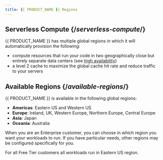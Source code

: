 ```yaml
---
title: {{ PRODUCT_NAME }} Regions
---
```


## Serverless Compute {/*serverless-compute*/}

{{ PRODUCT_NAME }} has multiple global regions in which it will automatically provision the following:

- compute resources that run your code in two geographically close but entirely separate data centers (see [high availability](overview#section_high_availability))
- a level 2 cache to maximize the global cache hit rate and reduce traffic to your servers

## Available Regions {/*available-regions*/}

{{ PRODUCT_NAME }} is available in the following global regions:

* **Americas**: Eastern US and Western US
* **Europe**: Ireland, UK, Western Europe, Northern Europe, Central Europe
* **Asia**: Japan
* **Oceania**: Australia

When you are an Enterprise customer, you can choose in which region you want your workloads to run. If you have particular needs, other regions may be configured specifically for you.

For all Free Tier customers all workloads run in Eastern US region.